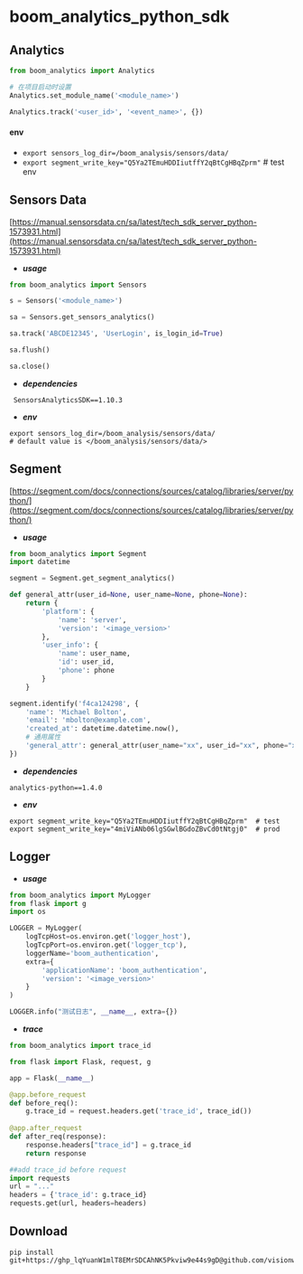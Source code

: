# boom_analytics_python_sdk

## Analytics
```python
from boom_analytics import Analytics

# 在项目启动时设置
Analytics.set_module_name('<module_name>')

Analytics.track('<user_id>', '<event_name>', {})
```
#### env
- `export sensors_log_dir=/boom_analysis/sensors/data/`
- `export segment_write_key="Q5Ya2TEmuHDDIiutffY2qBtCgHBqZprm"` # test env


## Sensors Data
[https://manual.sensorsdata.cn/sa/latest/tech_sdk_server_python-1573931.html](https://manual.sensorsdata.cn/sa/latest/tech_sdk_server_python-1573931.html)
- _**usage**_
```python
from boom_analytics import Sensors

s = Sensors('<module_name>')

sa = Sensors.get_sensors_analytics()

sa.track('ABCDE12345', 'UserLogin', is_login_id=True)

sa.flush()

sa.close()
```
- _**dependencies**_
```text
 SensorsAnalyticsSDK==1.10.3
```
- **_env_**
```shell
export sensors_log_dir=/boom_analysis/sensors/data/
# default value is </boom_analysis/sensors/data/>
```

## Segment
[https://segment.com/docs/connections/sources/catalog/libraries/server/python/](https://segment.com/docs/connections/sources/catalog/libraries/server/python/)
- **_usage_**
```python
from boom_analytics import Segment
import datetime

segment = Segment.get_segment_analytics()

def general_attr(user_id=None, user_name=None, phone=None):
    return {
        'platform': {
            'name': 'server',
            'version': '<image_version>'
        },
        'user_info': {
            'name': user_name,
            'id': user_id,
            'phone': phone
        }
    }

segment.identify('f4ca124298', {
    'name': 'Michael Bolton',
    'email': 'mbolton@example.com',
    'created_at': datetime.datetime.now(),
    # 通用属性
    'general_attr': general_attr(user_name="xx", user_id="xx", phone="xx")
})
```
- **_dependencies_**
```text
analytics-python==1.4.0
```
- **_env_**
```shell
export segment_write_key="Q5Ya2TEmuHDDIiutffY2qBtCgHBqZprm"  # test
export segment_write_key="4miViANb06lgSGwlBGdoZBvCd0tNtgj0"  # prod
```

## Logger
- **_usage_**
```python
from boom_analytics import MyLogger
from flask import g
import os

LOGGER = MyLogger(
    logTcpHost=os.environ.get('logger_host'),
    logTcpPort=os.environ.get('logger_tcp'),
    loggerName='boom_authentication',
    extra={
        'applicationName': 'boom_authentication',
        'version': '<image_version>'
    }
)

LOGGER.info("测试日志", __name__, extra={})
```
- **_trace_**
```python
from boom_analytics import trace_id

from flask import Flask, request, g

app = Flask(__name__)

@app.before_request
def before_req():
    g.trace_id = request.headers.get('trace_id', trace_id())
    
@app.after_request
def after_req(response):
    response.headers["trace_id"] = g.trace_id
    return response

##add trace_id before request 
import requests
url = "..."
headers = {'trace_id': g.trace_id}
requests.get(url, headers=headers)
```

## Download
```shell
pip install git+https://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@github.com/visionwx/boom_analytics_python_sdk.git@v0.1.0
```
